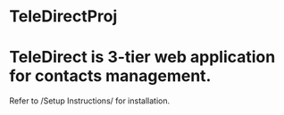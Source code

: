 # TeleDirectProj

# TeleDirect is 3-tier web application for contacts management.

Refer to /Setup Instructions/ for installation.
